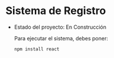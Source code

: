 <h1>Sistema de Registro</h1>

- Estado del proyecto: En Construcción

  Para ejecutar el sistema, debes poner:

  ```npm install react```
